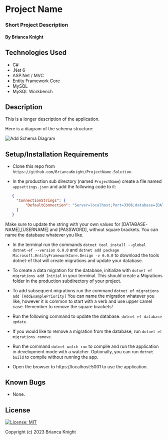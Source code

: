 # Project Name

### Short Project Description

#### By Brianca Knight

## Technologies Used

* C#
* .Net 6
* ASP.Net / MVC
* Entity Framework Core
* MySQL
* MySQL Workbench

## Description

This is a longer description of the application.

Here is a diagram of the schema structure:

![Add Schema Diagram](diagram.png)

## Setup/Installation Requirements

* Clone this repo from `https://github.com/BriancaKnight/ProjectName.Solution`.

* In the production sub directory (named `ProjectName`) create a file named `appsettings.json` and add the following code to it:

 ```json
    {
      "ConnectionStrings": {
          "DefaultConnection": "Server=localhost;Port=3306;database=[DATABASE_NAME];uid=[USERNAME];pwd=[PASSWORD];"
      }
    }
   ```

  Make sure to update the string with your own values for [DATABASE-NAME],[USERNAME] and [PASSWORD], without square brackets. You can name the database whatever you like. 

* In the terminal run the commands `dotnet tool install --global dotnet-ef --version 6.0.0` and `dotnet add package Microsoft.EntityFrameworkCore.Design -v 6.0.0` to download the tools dotnet-ef that will create migrations and update your database. 

* To create a data migration for the database, initialize with `dotnet ef migrations add Initial` in your terminal. This should create a Migrations folder in the production subdirectory of your project. 

* To add subsequent migrations run the command `dotnet ef migrations add [AddExamplePriority]` You can name the migration whatever you like, however it is common to start with a verb and use upper camel case. Remember to remove the square brackets!

* Run the following command to update the database. `dotnet ef database update`.

* If you would like to remove a migration from the database, run `dotnet ef migrations remove`.

* Run the command `dotnet watch run` to compile and run the application in development mode with a watcher. Optionally, you can run `dotnet build` to compile without running the app. 

* Open the browser to https://localhost:5001 to use the application. 

## Known Bugs
* None.

## License

[![License: MIT](https://img.shields.io/badge/License-MIT-yellow.svg)](https://opensource.org/licenses/MIT)

Copyright (c) 2023 Brianca Knight